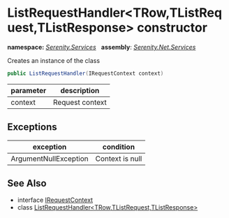 # ListRequestHandler&lt;TRow,TListRequest,TListResponse&gt; constructor
**namespace:** *[Serenity.Services](../../README.md#serenity.services-namespace)*   **assembly**: *[Serenity.Net.Services](../../README.md)*

Creates an instance of the class

```csharp
public ListRequestHandler(IRequestContext context)
```

| parameter | description |
| --- | --- |
| context | Request context |

## Exceptions

| exception | condition |
| --- | --- |
| ArgumentNullException | Context is null |

## See Also

* interface [IRequestContext](../IRequestContext.md)
* class [ListRequestHandler&lt;TRow,TListRequest,TListResponse&gt;](../ListRequestHandler-3.md)